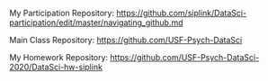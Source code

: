 
My Participation Repository:
https://github.com/siplink/DataSci-participation/edit/master/navigating_github.md

Main Class Repository:
https://github.com/USF-Psych-DataSci

My Homework Repository:
https://github.com/USF-Psych-DataSci-2020/DataSci-hw-siplink
